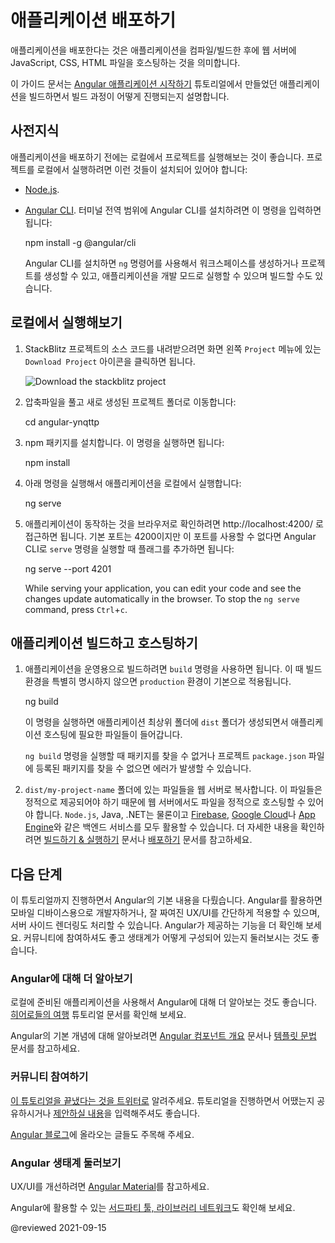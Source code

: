 <!--
# Deploying an application
-->
# 애플리케이션 배포하기

<!--
Deploying your application is the process of compiling, or building, your code and hosting the JavaScript, CSS, and HTML on a web server.

This section builds on the previous steps in the [Getting Started](start "Try it: A basic application") tutorial and shows you how to deploy your application.
-->
애플리케이션을 배포한다는 것은 애플리케이션을 컴파일/빌드한 후에 웹 서버에 JavaScript, CSS, HTML 파일을 호스팅하는 것을 의미합니다.

이 가이드 문서는 [Angular 애플리케이션 시작하기](start "Try it: A basic application") 튜토리얼에서 만들었던 애플리케이션을 빌드하면서 빌드 과정이 어떻게 진행되는지 설명합니다.


<!--
## Prerequisites
-->
## 사전지식

<!--
A best practice is to run your project locally before you deploy it. To run your project locally, you need the following installed on your computer:

*   [Node.js](https://nodejs.org/en).
*   The [Angular CLI](https://cli.angular.io).
    From the terminal, install the Angular CLI globally with:

    <code-example format="shell" language="shell">

    npm install -g &commat;angular/cli

    </code-example>

    With the Angular CLI, you can use the command `ng` to create new workspaces, new projects, serve your application during development, or produce builds to share or distribute.
-->
애플리케이션을 배포하기 전에는 로컬에서 프로젝트를 실행해보는 것이 좋습니다.
프로젝트를 로컬에서 실행하려면 이런 것들이 설치되어 있어야 합니다:

*   [Node.js](https://nodejs.org/en).
*   [Angular CLI](https://cli.angular.io).
    터미널 전역 범위에 Angular CLI를 설치하려면 이 명령을 입력하면 됩니다:

    <code-example format="shell" language="shell">

    npm install -g &commat;angular/cli

    </code-example>

    Angular CLI를 설치하면 `ng` 명령어를 사용해서 워크스페이스를 생성하거나 프로젝트를 생성할 수 있고, 애플리케이션을 개발 모드로 실행할 수 있으며 빌드할 수도 있습니다.


<!--
## Running your application locally
-->
## 로컬에서 실행해보기

<!--
1.  Download the source code from your StackBlitz project by clicking the `Download Project` icon in the left menu, across from `Project`, to download your project as a zip archive.

    <div class="lightbox">

    <img alt="Download the stackblitz project" src="generated/images/guide/start/download-project.png">

    </div>

1.  Unzip the archive and change directory to the newly created project. For example:

    <code-example format="shell" language="shell">

    cd angular-ynqttp

    </code-example>

1.  To download and install npm packages, use the following npm CLI command:

    <code-example format="shell" language="shell">

    npm install

    </code-example>

1.  Use the following CLI command to run your application locally:

    <code-example format="shell" language="shell">

    ng serve

    </code-example>

1.  To see your application in the browser, go to http://localhost:4200/.
    If the default port 4200 is not available, you can specify another port with the port flag as in the following example:

     <code-example format="shell" language="shell">

    ng serve --port 4201

    </code-example>

    While serving your application, you can edit your code and see the changes update automatically in the browser.
    To stop the `ng serve` command, press `Ctrl`+`c`.
-->
1.  StackBlitz 프로젝트의 소스 코드를 내려받으려면 화면 왼쪽 `Project` 메뉴에 있는 `Download Project` 아이콘을 클릭하면 됩니다.

    <div class="lightbox">

    <img alt="Download the stackblitz project" src="generated/images/guide/start/download-project.png">

    </div>

1.  압축파일을 풀고 새로 생성된 프로젝트 폴더로 이동합니다:

    <code-example format="shell" language="shell">

    cd angular-ynqttp

    </code-example>

1.  npm 패키지를 설치합니다. 이 명령을 실행하면 됩니다:

    <code-example format="shell" language="shell">

    npm install

    </code-example>

1.  아래 명령을 실행해서 애플리케이션을 로컬에서 실행합니다:

    <code-example format="shell" language="shell">

    ng serve

    </code-example>

1.  애플리케이션이 동작하는 것을 브라우저로 확인하려면 http://localhost:4200/ 로 접근하면 됩니다.
    기본 포트는 4200이지만 이 포트를 사용할 수 없다면 Angular CLI로 `serve` 명령을 실행할 때 플래그를 추가하면 됩니다:

     <code-example format="shell" language="shell">

    ng serve --port 4201

    </code-example>

    While serving your application, you can edit your code and see the changes update automatically in the browser.
    To stop the `ng serve` command, press `Ctrl`+`c`.


<a id="building"></a>

<!--
## Building and hosting your application
-->
## 애플리케이션 빌드하고 호스팅하기

<!--
1.  To build your application for production, use the `build` command. By default, this command uses the `production` build configuration.

    <code-example format="shell" language="shell">

    ng build

    </code-example>

    This command creates a `dist` folder in the application root directory with all the files that a hosting service needs for serving your application.

    <div class="alert is-helpful">

    If the above `ng build` command throws an error about missing packages, append the missing dependencies in your local project's `package.json` file to match the one in the downloaded StackBlitz project.

    </div>

1.  Copy the contents of the `dist/my-project-name` folder to your web server.
    Because these files are static, you can host them on any web server capable of serving files; such as `Node.js`, Java, .NET, or any backend such as [Firebase](https://firebase.google.com/docs/hosting), [Google Cloud](https://cloud.google.com/solutions/web-hosting), or [App Engine](https://cloud.google.com/appengine/docs/standard/python/getting-started/hosting-a-static-website).
    For more information, see [Building & Serving](guide/build "Building and Serving Angular Apps") and [Deployment](guide/deployment "Deployment guide").
-->
1.  애플리케이션을 운영용으로 빌드하려면 `build` 명령을 사용하면 됩니다. 이 때 빌드 환경을 특별히 명시하지 않으면 `production` 환경이 기본으로 적용됩니다.

    <code-example format="shell" language="shell">

    ng build

    </code-example>

    이 명령을 실행하면 애플리케이션 최상위 폴더에 `dist` 폴더가 생성되면서 애플리케이션 호스팅에 필요한 파일들이 들어갑니다.

    <div class="alert is-helpful">

    `ng build` 명령을 실행할 때 패키지를 찾을 수 없거나 프로젝트 `package.json` 파일에 등록된 패키지를 찾을 수 없으면 에러가 발생할 수 있습니다.

    </div>

1.  `dist/my-project-name` 폴더에 있는 파일들을 웹 서버로 복사합니다.
    이 파일들은 정적으로 제공되어야 하기 때문에 웹 서버에서도 파일을 정적으로 호스팅할 수 있어야 합니다.
    `Node.js`, Java, .NET는 물론이고 [Firebase](https://firebase.google.com/docs/hosting), [Google Cloud](https://cloud.google.com/solutions/web-hosting)나 [App Engine](https://cloud.google.com/appengine/docs/standard/python/getting-started/hosting-a-static-website)와 같은 백엔드 서비스를 모두 활용할 수 있습니다.
    더 자세한 내용을 확인하려면 [빌드하기 & 실행하기](guide/build "Building and Serving Angular Apps") 문서나 [배포하기](guide/deployment "Deployment guide") 문서를 참고하세요.


<!--
## What's next
-->
## 다음 단계

<!--
In this tutorial, you've laid the foundation to explore the Angular world in areas such as mobile development, UX/UI development, and server-side rendering.
You can go deeper by studying more of Angular's features, engaging with the vibrant community, and exploring the robust ecosystem.
-->
이 튜토리얼까지 진행하면서 Angular의 기본 내용을 다뤘습니다.
Angular를 활용하면 모바일 디바이스용으로 개발자하거나, 잘 짜여진 UX/UI를 간단하게 적용할 수 있으며, 서버 사이드 렌더링도 처리할 수 있습니다.
Angular가 제공하는 기능을 더 확인해 보세요.
커뮤니티에 참여하셔도 좋고 생태계가 어떻게 구성되어 있는지 둘러보시는 것도 좋습니다.


<!--
### Learning more Angular
-->
### Angular에 대해 더 알아보기

<!--
For a more in-depth tutorial that leads you through building an application locally and exploring many of Angular's most popular features, see [Tour of Heroes](tutorial).

To explore Angular's foundational concepts, see the guides in the Understanding Angular section such as [Angular Components Overview](guide/component-overview) or [Template syntax](guide/template-syntax).
-->
로컬에 준비된 애플리케이션을 사용해서 Angular에 대해 더 알아보는 것도 좋습니다.
[히어로들의 여행](tutorial) 튜토리얼 문서를 확인해 보세요.

Angular의 기본 개념에 대해 알아보려면 [Angular 컴포넌트 개요](guide/component-overview) 문서나 [템플릿 문법](guide/template-syntax) 문서를 참고하세요.


<!--
### Joining the community
-->
### 커뮤니티 참여하기

<!--
[Tweet that you've completed this tutorial](https://twitter.com/intent/tweet?url=https://angular.io/start&text=I%20just%20finished%20the%20Angular%20Getting%20Started%20Tutorial "Angular on Twitter"), tell us what you think, or submit [suggestions for future editions](https://github.com/angular/angular/issues/new/choose "Angular GitHub repository new issue form").

Keep current by following the [Angular blog](https://blog.angular.io/ "Angular blog").
-->
[이 튜토리얼을 끝냈다는 것을 트위터로](https://twitter.com/intent/tweet?url=https://angular.io/start&text=I%20just%20finished%20the%20Angular%20Getting%20Started%20Tutorial "Angular on Twitter") 알려주세요.
튜토리얼을 진행하면서 어땠는지 공유하시거나 [제안하실 내용](https://github.com/angular/angular/issues/new/choose "Angular GitHub repository new issue form")을 입력해주셔도 좋습니다.

[Angular 블로그](https://blog.angular.io/ "Angular blog")에 올라오는 글들도 주목해 주세요.


<!--
### Exploring the Angular ecosystem
-->
### Angular 생태계 둘러보기

<!--
To support your UX/UI development, see [Angular Material](https://material.angular.io/ "Angular Material web site").

The Angular community also has an extensive [network of third-party tools and libraries](resources "Angular resources list").
-->
UX/UI를 개선하려면 [Angular Material](https://material.angular.io/ "Angular Material web site")를 참고하세요.

Angular에 활용할 수 있는 [서드파티 툴, 라이브러리 네트워크](resources "Angular resources list")도 확인해 보세요.


@reviewed 2021-09-15
